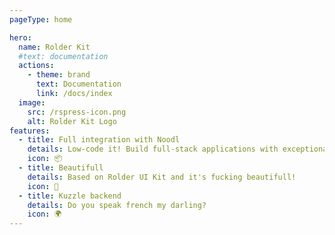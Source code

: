```yaml
---
pageType: home

hero:
  name: Rolder Kit
  #text: documentation  
  actions:
    - theme: brand
      text: Documentation
      link: /docs/index    
  image:
    src: /rspress-icon.png
    alt: Rolder Kit Logo
features:
  - title: Full integration with Noodl
    details: Low-code it! Build full-stack applications with exceptional control of your UX, backend and hosting, with the perfect mix of AI and low-code.
    icon: 📦  
  - title: Beautifull
    details: Based on Rolder UI Kit and it's fucking beautifull!
    icon: 🎨
  - title: Kuzzle backend
    details: Do you speak french my darling?
    icon: 🌍  
---
```

